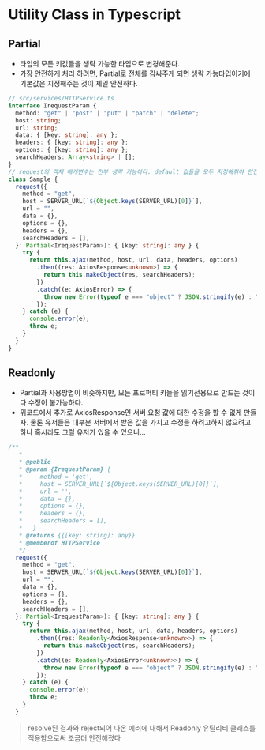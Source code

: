 # Utility Class in Typescript

## Partial

- 타입의 모든 키값들을 생략 가능한 타입으로 변경해준다.
- 가장 안전하게 처리 하려면, Partial로 전체를 감싸주게 되면 생략 가능타입이기에 기본값은 지정해주는 것이 제일 안전하다.

```ts
// src/services/HTTPService.ts
interface IrequestParam {
  method: "get" | "post" | "put" | "patch" | "delete";
  host: string;
  url: string;
  data: { [key: string]: any };
  headers: { [key: string]: any };
  options: { [key: string]: any };
  searchHeaders: Array<string> | [];
}
// request의 객체 매개변수는 전부 생략 가능하다. default 값들을 모두 지정해줘야 안전하게 동작한다.
class Sample {
  request({
    method = "get",
    host = SERVER_URL[`${Object.keys(SERVER_URL)[0]}`],
    url = "",
    data = {},
    options = {},
    headers = {},
    searchHeaders = [],
  }: Partial<IrequestParam>): { [key: string]: any } {
    try {
      return this.ajax(method, host, url, data, headers, options)
        .then((res: AxiosResponse<unknown>) => {
          return this.makeObject(res, searchHeaders);
        })
        .catch((e: AxiosError) => {
          throw new Error(typeof e === "object" ? JSON.stringify(e) : "" + e);
        });
    } catch (e) {
      console.error(e);
      throw e;
    }
  }
}
```

## Readonly

- Partial과 사용방법이 비슷하지만, 모든 프로퍼티 키들을 읽기전용으로 만드는 것이다 수정이 불가능하다.
- 위코드에서 추가로 AxiosResponse인 서버 요청 값에 대한 수정을 할 수 없게 만들자. 물론 유저들은 대부분 서버에서 받은 값을 가지고 수정을 하려고하지 않으려고하나 혹시라도 그럴 유저가 있을 수 있으니...

```ts
/**
   *
   * @public
   * @param {IrequestParam} {
   *     method = 'get',
   *     host = SERVER_URL[`${Object.keys(SERVER_URL)[0]}`],
   *     url = '',
   *     data = {},
   *     options = {},
   *     headers = {},
   *     searchHeaders = [],
   *   }
   * @returns {{[key: string]: any}}
   * @memberof HTTPService
   */
  request({
    method = "get",
    host = SERVER_URL[`${Object.keys(SERVER_URL)[0]}`],
    url = "",
    data = {},
    options = {},
    headers = {},
    searchHeaders = [],
  }: Partial<IrequestParam>): { [key: string]: any } {
    try {
      return this.ajax(method, host, url, data, headers, options)
        .then((res: Readonly<AxiosResponse<unknown>>) => {
          return this.makeObject(res, searchHeaders);
        })
        .catch((e: Readonly<AxiosError<unknown>>) => {
          throw new Error(typeof e === "object" ? JSON.stringify(e) : "" + e);
        });
    } catch (e) {
      console.error(e);
      throw e;
    }
  }
```

> resolve된 결과와 reject되어 나온 에러에 대해서 Readonly 유틸리티 클래스를 적용함으로써 조금더 안전해졌다
